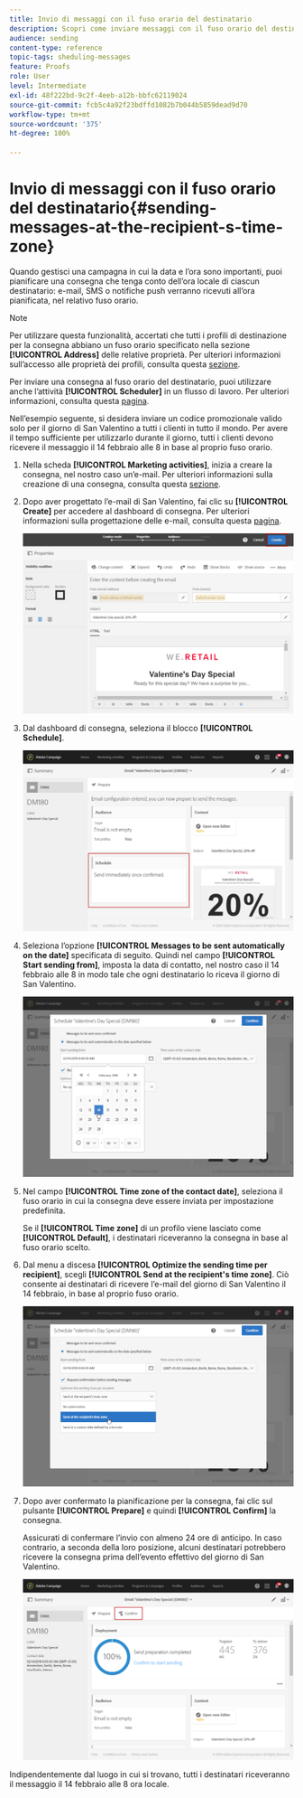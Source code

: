 ```yaml
---
title: Invio di messaggi con il fuso orario del destinatario
description: Scopri come inviare messaggi con il fuso orario del destinatario
audience: sending
content-type: reference
topic-tags: sheduling-messages
feature: Proofs
role: User
level: Intermediate
exl-id: 48f222bd-9c2f-4eeb-a12b-bbfc62119024
source-git-commit: fcb5c4a92f23bdffd1082b7b044b5859dead9d70
workflow-type: tm+mt
source-wordcount: '375'
ht-degree: 100%

---
```


# Invio di messaggi con il fuso orario del destinatario{#sending-messages-at-the-recipient-s-time-zone}

Quando gestisci una campagna in cui la data e l’ora sono importanti, puoi pianificare una consegna che tenga conto dell’ora locale di ciascun destinatario: e-mail, SMS o notifiche push verranno ricevuti all’ora pianificata, nel relativo fuso orario.

>[!NOTE]
>
>Per utilizzare questa funzionalità, accertati che tutti i profili di destinazione per la consegna abbiano un fuso orario specificato nella sezione **[!UICONTROL Address]** delle relative proprietà. Per ulteriori informazioni sull’accesso alle proprietà dei profili, consulta questa [sezione](../../audiences/using/editing-profiles.md).

Per inviare una consegna al fuso orario del destinatario, puoi utilizzare anche l’attività **[!UICONTROL Scheduler]** in un flusso di lavoro. Per ulteriori informazioni, consulta questa [pagina](../../automating/using/scheduler.md).

Nell’esempio seguente, si desidera inviare un codice promozionale valido solo per il giorno di San Valentino a tutti i clienti in tutto il mondo. Per avere il tempo sufficiente per utilizzarlo durante il giorno, tutti i clienti devono ricevere il messaggio il 14 febbraio alle 8 in base al proprio fuso orario.

1. Nella scheda **[!UICONTROL Marketing activities]**, inizia a creare la consegna, nel nostro caso un’e-mail. Per ulteriori informazioni sulla creazione di una consegna, consulta questa [sezione](../../channels/using/creating-an-email.md).
1. Dopo aver progettato l’e-mail di San Valentino, fai clic su **[!UICONTROL Create]** per accedere al dashboard di consegna. Per ulteriori informazioni sulla progettazione delle e-mail, consulta questa [pagina](../../designing/using/personalization.md#example-email-personalization).

   ![](assets/send-time_opt_valentine_1.png)

1. Dal dashboard di consegna, seleziona il blocco **[!UICONTROL Schedule]**.

   ![](assets/send-time_opt_valentine_2.png)

1. Seleziona l’opzione **[!UICONTROL Messages to be sent automatically on the date]** specificata di seguito. Quindi nel campo **[!UICONTROL Start sending from]**, imposta la data di contatto, nel nostro caso il 14 febbraio alle 8 in modo tale che ogni destinatario lo riceva il giorno di San Valentino.

   ![](assets/send-time_opt_valentine.png)

1. Nel campo **[!UICONTROL Time zone of the contact date]**, seleziona il fuso orario in cui la consegna deve essere inviata per impostazione predefinita.

   Se il **[!UICONTROL Time zone]** di un profilo viene lasciato come **[!UICONTROL Default]**, i destinatari riceveranno la consegna in base al fuso orario scelto.

1. Dal menu a discesa **[!UICONTROL Optimize the sending time per recipient]**, scegli **[!UICONTROL Send at the recipient's time zone]**. Ciò consente ai destinatari di ricevere l’e-mail del giorno di San Valentino il 14 febbraio, in base al proprio fuso orario.

   ![](assets/send-time_opt_valentine_3.png)

1. Dopo aver confermato la pianificazione per la consegna, fai clic sul pulsante **[!UICONTROL Prepare]** e quindi **[!UICONTROL Confirm]** la consegna.

   Assicurati di confermare l’invio con almeno 24 ore di anticipo. In caso contrario, a seconda della loro posizione, alcuni destinatari potrebbero ricevere la consegna prima dell’evento effettivo del giorno di San Valentino.

   ![](assets/send-time_opt_valentine_4.png)

Indipendentemente dal luogo in cui si trovano, tutti i destinatari riceveranno il messaggio il 14 febbraio alle 8 ora locale.
